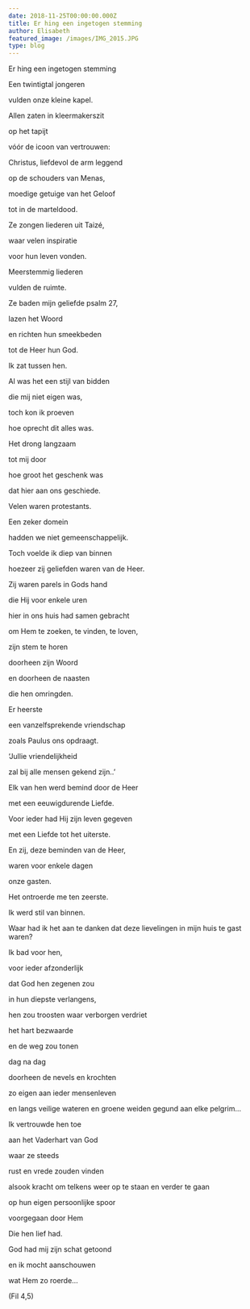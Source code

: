 ```yaml
---
date: 2018-11-25T00:00:00.000Z
title: Er hing een ingetogen stemming
author: Elisabeth
featured_image: /images/IMG_2015.JPG
type: blog
---
```

Er hing een ingetogen stemming

Een twintigtal jongeren

vulden onze kleine kapel.

Allen zaten in kleermakerszit

op het tapijt

vóór de icoon van vertrouwen:

Christus, liefdevol de arm leggend 

op de schouders van Menas,

moedige getuige van het Geloof 

tot in de marteldood.

Ze zongen liederen uit Taizé,

waar velen inspiratie 

voor hun leven vonden.

Meerstemmig liederen

vulden de ruimte.

Ze baden mijn geliefde psalm 27,

lazen het Woord 

en richten hun smeekbeden 

tot de Heer hun God.

Ik zat tussen hen.

Al was het een stijl van bidden

die mij niet eigen was,

toch kon ik proeven

hoe oprecht dit alles was.

Het drong langzaam 

tot mij door

hoe groot het geschenk was 

dat hier aan ons geschiede.

Velen waren protestants.

Een zeker domein 

hadden we niet gemeenschappelijk.

Toch voelde ik diep van binnen

hoezeer zij geliefden waren van de Heer.

Zij waren parels in Gods hand

die Hij voor enkele uren 

hier in ons huis had samen gebracht

om Hem te zoeken, te vinden, te loven,

zijn stem te horen

doorheen zijn Woord

en doorheen de naasten 

die hen omringden.

Er heerste 

een vanzelfsprekende vriendschap

zoals Paulus ons opdraagt.

‘Jullie vriendelijkheid 

zal bij alle mensen gekend zijn..’

Elk van hen werd bemind door de Heer

met een eeuwigdurende Liefde.

Voor ieder had Hij zijn leven gegeven

met een Liefde tot het uiterste.

En zij, deze beminden van de Heer,

waren voor enkele dagen

onze gasten. 

Het ontroerde me ten zeerste.

Ik werd stil van binnen.

Waar had ik het aan te danken dat deze lievelingen in mijn huis te gast waren?

Ik bad voor hen, 

voor ieder afzonderlijk

dat God hen zegenen zou 

in hun diepste verlangens,

hen zou troosten waar verborgen verdriet

het hart bezwaarde

en de weg zou tonen

dag na dag

doorheen de nevels en krochten

zo eigen aan ieder mensenleven

en langs veilige wateren en groene weiden gegund aan elke pelgrim…

Ik vertrouwde hen toe

aan het Vaderhart van God

waar ze steeds 

rust en vrede zouden vinden

alsook kracht om telkens weer op te staan en verder te gaan 

op hun eigen persoonlijke spoor

voorgegaan door Hem

Die hen lief had.

God had mij zijn schat getoond

en ik mocht aanschouwen 

wat Hem zo roerde…


(Fil 4,5)
